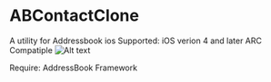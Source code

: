 ABContactClone
==============

A utility for Addressbook ios
Supported: iOS verion 4 and later
ARC Compatiple
![Alt text](https://github.com/mobileinjector/ABContactClone/blob/master/screenshot.png "Optional title")

Require: AddressBook Framework
